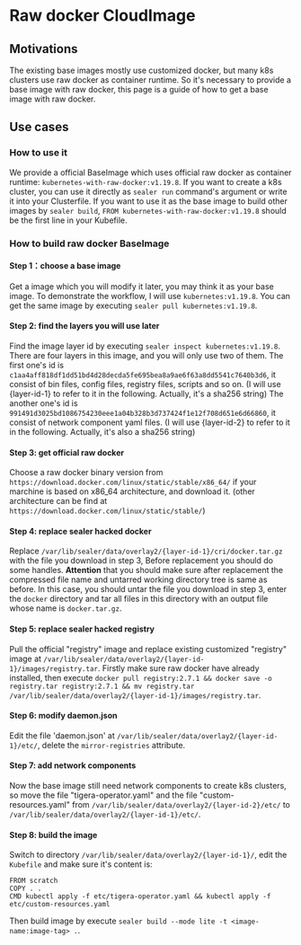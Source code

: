 # Raw docker CloudImage

## Motivations

The existing base images mostly use customized docker, but many k8s clusters use raw docker as container runtime. So it's necessary to provide a base image with raw docker, this page is a guide of how to get a base image with raw docker.

## Use cases

### How to use it

We provide a official BaseImage which uses official raw docker as container runtime: `kubernetes-with-raw-docker:v1.19.8`. If you want to create a k8s cluster, you can use it directly as `sealer run` command's argument or write it into your Clusterfile. If you want to use it as the base image to build other images by `sealer build`, `FROM kubernetes-with-raw-docker:v1.19.8` should be the first line in your Kubefile.

### How to build raw docker BaseImage

#### Step 1：choose a base image

Get a image which you will modify it later, you may think it as your base image. To demonstrate the workflow, I will use `kubernetes:v1.19.8`. You can get the same image by executing `sealer pull kubernetes:v1.19.8`.

#### Step 2: find the layers you will use later

Find the image layer id by executing `sealer inspect kubernetes:v1.19.8`. There are four layers in this image, and you will only use two of them. The first one's id is `c1aa4aff818df1dd51bd4d28decda5fe695bea8a9ae6f63a8dd5541c7640b3d6`, it consist of bin files, config files, registry files, scripts and so on. (I will use {layer-id-1} to refer to it in the following. Actually, it's a sha256 string) The another one's id is `991491d3025bd1086754230eee1a04b328b3d737424f1e12f708d651e6d66860`, it consist of network component yaml files. (I will use {layer-id-2} to refer to it in the following. Actually, it's also a sha256 string)

#### Step 3: get official raw docker

Choose a raw docker binary version from `https://download.docker.com/linux/static/stable/x86_64/` if your marchine is based on x86_64 architecture, and download it. (other architecture can be find at `https://download.docker.com/linux/static/stable/`)

#### Step 4: replace sealer hacked docker

Replace `/var/lib/sealer/data/overlay2/{layer-id-1}/cri/docker.tar.gz` with the file you download in step 3, Before replacement you should do some handles.  **Attention** that you should make sure after replacement the compressed file name and untarred working directory tree is same as before. In this case, you should untar the file you download in step 3, enter the `docker` directory and tar all files in this directory with an output file whose name is `docker.tar.gz`. 

#### Step 5: replace sealer hacked registry

Pull the official "registry" image and replace existing customized "registry" image at `/var/lib/sealer/data/overlay2/{layer-id-1}/images/registry.tar`. Firstly make sure raw docker have already installed, then execute `docker pull registry:2.7.1 && docker save -o registry.tar registry:2.7.1 && mv registry.tar /var/lib/sealer/data/overlay2/{layer-id-1}/images/registry.tar`.

#### Step 6: modify daemon.json

Edit the file 'daemon.json' at `/var/lib/sealer/data/overlay2/{layer-id-1}/etc/`, delete the `mirror-registries` attribute.

#### Step 7: add network components

Now the base image still need network components to create k8s clusters, so move the file "tigera-operator.yaml" and the file "custom-resources.yaml" from `/var/lib/sealer/data/overlay2/{layer-id-2}/etc/` to `/var/lib/sealer/data/overlay2/{layer-id-1}/etc/`.

#### Step 8: build the image

Switch to directory `/var/lib/sealer/data/overlay2/{layer-id-1}/`, edit the `Kubefile` and make sure it's content is:

```shell script
FROM scratch
COPY . .
CMD kubectl apply -f etc/tigera-operator.yaml && kubectl apply -f etc/custom-resources.yaml
```

Then build image by execute `sealer build --mode lite -t <image-name:image-tag> .`.